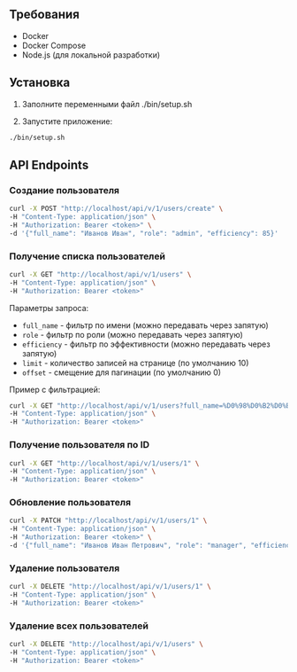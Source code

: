 ## Требования

- Docker
- Docker Compose
- Node.js (для локальной разработки)

## Установка

1. Заполните переменными файл ./bin/setup.sh

2. Запустите приложение:
```bash
./bin/setup.sh
```

## API Endpoints

### Создание пользователя
```bash
curl -X POST "http://localhost/api/v/1/users/create" \
-H "Content-Type: application/json" \
-H "Authorization: Bearer <token>" \
-d '{"full_name": "Иванов Иван", "role": "admin", "efficiency": 85}'
```

### Получение списка пользователей
```bash
curl -X GET "http://localhost/api/v/1/users" \
-H "Content-Type: application/json" \
-H "Authorization: Bearer <token>"
```

Параметры запроса:
- `full_name` - фильтр по имени (можно передавать через запятую)
- `role` - фильтр по роли (можно передавать через запятую)
- `efficiency` - фильтр по эффективности (можно передавать через запятую)
- `limit` - количество записей на странице (по умолчанию 10)
- `offset` - смещение для пагинации (по умолчанию 0)

Пример с фильтрацией:
```bash
curl -X GET "http://localhost/api/v/1/users?full_name=%D0%98%D0%B2%D0%B0%D0%BD%D0%BE%D0%B2%20%D0%98%D0%B2%D0%B0%D0%BD&role=admin&efficiency=85&limit=20&offset=0" \
-H "Content-Type: application/json" \
-H "Authorization: Bearer <token>"
```

### Получение пользователя по ID
```bash
curl -X GET "http://localhost/api/v/1/users/1" \
-H "Content-Type: application/json" \
-H "Authorization: Bearer <token>"
```

### Обновление пользователя
```bash
curl -X PATCH "http://localhost/api/v/1/users/1" \
-H "Content-Type: application/json" \
-H "Authorization: Bearer <token>" \
-d '{"full_name": "Иванов Иван Петрович", "role": "manager", "efficiency": 90}'
```

### Удаление пользователя
```bash
curl -X DELETE "http://localhost/api/v/1/users/1" \
-H "Content-Type: application/json" \
-H "Authorization: Bearer <token>"
```

### Удаление всех пользователей
```bash
curl -X DELETE "http://localhost/api/v/1/users" \
-H "Content-Type: application/json" \
-H "Authorization: Bearer <token>"
```